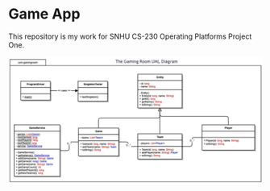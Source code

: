 # Game App
This repository is my work for SNHU CS-230 Operating Platforms Project One.

![alt text](https://github.com/mf0zz13/didactic-train/blob/main/CS%20230%20Project%20One%20Milestone%20Game%20App/module2/CS%20230%20Project%20One%20UML%20Diagram.jpg)
